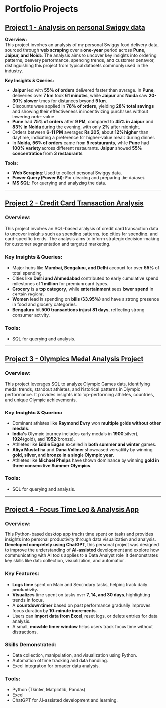 # Portfolio Projects

## [Project 1 - Analysis on personal Swiggy data](https://https://github.com/ashishaameria/swiggy_sql)
 
**Overview:**  
This project involves an analysis of my personal Swiggy food delivery data, sourced through **web scraping** over a **one-year** period across **Pune, Jaipur, and Noida**. The analysis aims to uncover key insights into ordering patterns, delivery performance, spending trends, and customer behavior, distinguishing this project from typical datasets commonly used in the industry.

**Key Insights & Queries:**

- **Jaipur** led with **55% of orders** delivered faster than average. In **Pune**, deliveries over **7 km** took **61 minutes**, while **Jaipur** and **Noida** saw **20-30% slower** times for distances beyond **5 km**.
- Discounts were applied in **78% of orders**, yielding **28% total savings** and showing their effectiveness in incentivizing purchases without lowering order value.
- **Pune** had **75% of orders** after **9 PM**, compared to **45% in Jaipur** and **83% in Noida** during the evening, with only **2%** after midnight.
- Orders between **6-11 PM** averaged **Rs 205**, about **12% higher** than daytime, indicating a preference for higher-value meals during dinner.
- In **Noida**, **56% of orders** came from **5 restaurants**, while **Pune** had **100% variety** across different restaurants. **Jaipur** showed **55% concentration** from **3 restaurants**.



**Tools:**  
- **Web Scraping**: Used to collect personal Swiggy data.  
- **Power Query (Power BI)**: For cleaning and preparing the dataset.  
- **MS SQL**: For querying and analyzing the data.  

---

## [Project 2 - Credit Card Transaction Analysis](https://https://github.com/ashishaameria/credit_card_sql)

### Overview:
This project involves an SQL-based analysis of credit card transaction data to uncover insights such as spending patterns, top cities for spending, and card-specific trends. The analysis aims to inform strategic decision-making for customer segmentation and targeted marketing.

### Key Insights & Queries:
- Major hubs like **Mumbai, Bengaluru, and Delhi** account for over **55%** of total spending.
- Cities like **Delhi and Ahmedabad** contributed to early cumulative spend milestones of **1 million** for premium card types.
- **Grocery** is a **top category**, while **entertainment** sees **lower spend** in certain regions.
- **Women** lead in spending on **bills (63.95%)** and have a strong presence in food and grocery categories.
- **Bengaluru** hit **500 transactions in just 81 days**, reflecting strong consumer activity.

### Tools:
- SQL for querying and analysis.

---

## [Project 3 - Olympics Medal Analysis Project](https://https://github.com/ashishaameria/olympics_sql)

### Overview:
This project leverages SQL to analyze Olympic Games data, identifying medal trends, standout athletes, and historical patterns in Olympic performance. It provides insights into top-performing athletes, countries, and unique Olympic achievements.

### Key Insights & Queries:
- Dominant athletes like **Raymond Ewry** won **multiple golds without other medals**.
- **India's** Olympic journey includes early medals in **1900**(silver), **1924**(gold), and **1952**(bronze).
- Athletes like **Eddie Eagan** excelled in **both summer and winter** games.
- **Aliya Mustafina** and **Dana Vollmer** showcased versatility by winning **gold, silver, and bronze in a single Olympic year**.
- Athletes like **Michael Phelps** have shown dominance by winning **gold in three consecutive Summer Olympics**.

### Tools:
- SQL for querying and analysis.

---

## [Project 4 - Focus Time Log & Analysis App](https://https://github.com/ashishaameria/time_log_analysis_app_python)

### Overview:
This Python-based desktop app tracks time spent on tasks and provides insights into personal productivity through data visualization and analysis. **Developed completely using ChatGPT**, this personal project was designed to improve the understanding of **AI-assisted** development and explore how communicating with AI tools applies to a Data Analyst role. It demonstrates key skills like data collection, visualization, and automation.

### Key Features:
- **Logs time** spent on Main and Secondary tasks, helping track daily productivity.
- **Visualizes** time spent on tasks over **7, 14, and 30 days**, highlighting trends in focus.
- A **countdown timer** based on past performance gradually improves focus duration by **10-minute increments**.
- Users can **import data from Excel**, reset logs, or delete entries for data analysis.
- A small, **movable timer window** helps users track focus time without distractions.

### Skills Demonstrated:
- Data collection, manipulation, and visualization using Python.
- Automation of time tracking and data handling.
- Excel integration for broader data analysis.

### Tools:
- Python (Tkinter, Matplotlib, Pandas)
- Excel
- ChatGPT for AI-assisted development and learning.
